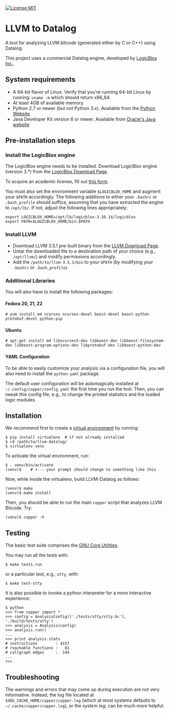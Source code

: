 [![License MIT][badge-license]](LICENSE.txt)

LLVM to Datalog
===============

A tool for analyzing LLVM bitcode (generated either by C or C++) using
Datalog.

This project uses a commercial Datalog engine, developed by
[LogicBlox Inc.](http://www.logicblox.com/).

System requirements
-------------------

* A 64-bit flavor of Linux. Verify that you're running 64-bit Linux by running: `uname -m` which should return x86_64.
* At least 4GB of available memory.
* Python 2.7 or newer (but not Python 3.x). Available from the [Python Website](http://www.python.org/) 
* Java Developer Kit version 6 or newer. Available from [Oracle's Java website](http://www.oracle.com/java)

Pre-installation steps
----------------------

### Install the LogicBlox engine

The LogicBlox engine needs to be installed. Download LogicBlox engine
(version 3.*) from the [LogicBlox Download Page](https://download.logicblox.com/).

To acquire an academic license, fill out
[this form](http://www.logicblox.com/learn/academic-license-request-form/).

You must also set the environment variable `$LOGICBLOX_HOME` and
augment your `$PATH` accordingly. The following additions to either
your `.bashrc` or `.bash_profile` should suffice, assuming that you
have extracted the engine to `/opt/lb/`. If not, adjust the following
lines appropriately:

    export LOGICBLOX_HOME=/opt/lb/logicblox-3.10.14/logicblox
    export PATH=$LOGICBLOX_HOME/bin:$PATH


### Install LLVM

* Download LLVM 3.5.1 pre-built binary from the
  [LLVM Download Page](http://www.llvm.org/releases/download.html#3.5.1). 
* Untar the downloaded file to a destination path of your choice
  (e.g., `/opt/llvm/`) and modify permissions accordingly. 
* Add the `/path/to/llvm-3.5.1/bin` to your `$PATH` (by modifying your
  `.bashrc` or `.bash_profile`). 

### Additional Libraries

You will also have to install the following packages:

#### Fedora 20, 21, 22

    # yum install m4 ncurses ncurses-devel boost-devel boost-python protobuf-devel python-pip

#### Ubuntu

    # apt-get install m4 libncurses5-dev libboost-dev libboost-filesystem-dev libboost-program-options-dev libprotobuf-dev libboost-python-dev

#### YAML Configuration

To be able to easily customize your analysis via a configuration file,
you will also need to install the `python-yaml` package.

The default user configuration will be automagically installed at
`~/.config/copper/config.yaml` the first time you run the tool. Then,
you can tweak this config file, e.g., to change the printed statistics
and the loaded logic modules.


Installation
------------

We recommend first to create a
[virtual environment](http://docs.python-guide.org/en/latest/dev/virtualenvs/)
by running:

    $ pip install virtualenv  # if not already installed
    $ cd /path/to/llvm-datalog/
    $ virtualenv venv


To activate the virtual environment, run:

    $ . venv/bin/activate
    (venv)$    # <--- your prompt should change to something like this


Now, while inside the virtualenv, build LLVM-Datalog as follows:

    (venv)$ make
    (venv)$ make install


Then, you should be able to run the main `copper` script that analyzes
LLVM Bitcode. Try:

    (venv)$ copper -h


Testing
-------

The basic test suite comprises the [GNU Core Utilities](https://www.gnu.org/software/coreutils/).

You may run all the tests with:

    $ make tests.run

or a particular test, e.g., `stty`, with:

    $ make test-stty

It is also possible to invoke a python interpreter for a more
interactive experience:

    $ python
    >>> from copper import *
    >>> config = AnalysisConfig(['./tests/stty/stty.bc'], './build/tests/stty')
    >>> analysis = Analysis(config)
    >>> analysis.run()
    ...
    >>> print analysis.stats
    # instructions        : 4157
    # reachable functions :   81
    # callgraph edges     :  144
    ...
    >>>


Troubleshooting
---------------

The warnings and errors that may come up during execution are not very
informative. Instead, the log file located at
`$XDG_CACHE_HOME/copper/copper.log` (which at most systems defaults to
`~/.cache/copper/copper.log`), or the *system log*, can be much more
helpful.


[badge-license]: https://img.shields.io/badge/license-MIT-green.svg
